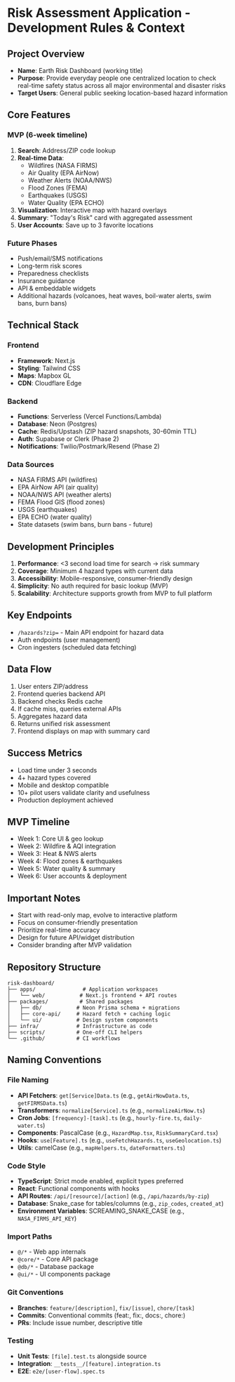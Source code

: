 # Risk Assessment Application - Development Rules & Context

## Project Overview
- **Name**: Earth Risk Dashboard (working title)
- **Purpose**: Provide everyday people one centralized location to check real-time safety status across all major environmental and disaster risks
- **Target Users**: General public seeking location-based hazard information

## Core Features
### MVP (6-week timeline)
1. **Search**: Address/ZIP code lookup
2. **Real-time Data**: 
   - Wildfires (NASA FIRMS)
   - Air Quality (EPA AirNow)
   - Weather Alerts (NOAA/NWS)
   - Flood Zones (FEMA)
   - Earthquakes (USGS)
   - Water Quality (EPA ECHO)
3. **Visualization**: Interactive map with hazard overlays
4. **Summary**: "Today's Risk" card with aggregated assessment
5. **User Accounts**: Save up to 3 favorite locations

### Future Phases
- Push/email/SMS notifications
- Long-term risk scores
- Preparedness checklists
- Insurance guidance
- API & embeddable widgets
- Additional hazards (volcanoes, heat waves, boil-water alerts, swim bans, burn bans)

## Technical Stack
### Frontend
- **Framework**: Next.js
- **Styling**: Tailwind CSS
- **Maps**: Mapbox GL
- **CDN**: Cloudflare Edge

### Backend
- **Functions**: Serverless (Vercel Functions/Lambda)
- **Database**: Neon (Postgres)
- **Cache**: Redis/Upstash (ZIP hazard snapshots, 30-60min TTL)
- **Auth**: Supabase or Clerk (Phase 2)
- **Notifications**: Twilio/Postmark/Resend (Phase 2)

### Data Sources
- NASA FIRMS API (wildfires)
- EPA AirNow API (air quality)
- NOAA/NWS API (weather alerts)
- FEMA Flood GIS (flood zones)
- USGS (earthquakes)
- EPA ECHO (water quality)
- State datasets (swim bans, burn bans - future)

## Development Principles
1. **Performance**: <3 second load time for search → risk summary
2. **Coverage**: Minimum 4 hazard types with current data
3. **Accessibility**: Mobile-responsive, consumer-friendly design
4. **Simplicity**: No auth required for basic lookup (MVP)
5. **Scalability**: Architecture supports growth from MVP to full platform

## Key Endpoints
- `/hazards?zip=` - Main API endpoint for hazard data
- Auth endpoints (user management)
- Cron ingesters (scheduled data fetching)

## Data Flow
1. User enters ZIP/address
2. Frontend queries backend API
3. Backend checks Redis cache
4. If cache miss, queries external APIs
5. Aggregates hazard data
6. Returns unified risk assessment
7. Frontend displays on map with summary card

## Success Metrics
- Load time under 3 seconds
- 4+ hazard types covered
- Mobile and desktop compatible
- 10+ pilot users validate clarity and usefulness
- Production deployment achieved

## MVP Timeline
- Week 1: Core UI & geo lookup
- Week 2: Wildfire & AQI integration
- Week 3: Heat & NWS alerts
- Week 4: Flood zones & earthquakes
- Week 5: Water quality & summary
- Week 6: User accounts & deployment

## Important Notes
- Start with read-only map, evolve to interactive platform
- Focus on consumer-friendly presentation
- Prioritize real-time accuracy
- Design for future API/widget distribution
- Consider branding after MVP validation

## Repository Structure
```
risk-dashboard/
├── apps/               # Application workspaces
│   └── web/           # Next.js frontend + API routes
├── packages/          # Shared packages
│   ├── db/           # Neon Prisma schema + migrations
│   ├── core-api/     # Hazard fetch + caching logic
│   └── ui/           # Design system components
├── infra/            # Infrastructure as code
├── scripts/          # One-off CLI helpers
└── .github/          # CI workflows
```

## Naming Conventions

### File Naming
- **API Fetchers**: `get[Service]Data.ts` (e.g., `getAirNowData.ts`, `getFIRMSData.ts`)
- **Transformers**: `normalize[Service].ts` (e.g., `normalizeAirNow.ts`)
- **Cron Jobs**: `[frequency]-[task].ts` (e.g., `hourly-fire.ts`, `daily-water.ts`)
- **Components**: PascalCase (e.g., `HazardMap.tsx`, `RiskSummaryCard.tsx`)
- **Hooks**: `use[Feature].ts` (e.g., `useFetchHazards.ts`, `useGeolocation.ts`)
- **Utils**: camelCase (e.g., `mapHelpers.ts`, `dateFormatters.ts`)

### Code Style
- **TypeScript**: Strict mode enabled, explicit types preferred
- **React**: Functional components with hooks
- **API Routes**: `/api/[resource]/[action]` (e.g., `/api/hazards/by-zip`)
- **Database**: Snake_case for tables/columns (e.g., `zip_codes`, `created_at`)
- **Environment Variables**: SCREAMING_SNAKE_CASE (e.g., `NASA_FIRMS_API_KEY`)

### Import Paths
- `@/*` - Web app internals
- `@core/*` - Core API package
- `@db/*` - Database package
- `@ui/*` - UI components package

### Git Conventions
- **Branches**: `feature/[description]`, `fix/[issue]`, `chore/[task]`
- **Commits**: Conventional commits (feat:, fix:, docs:, chore:)
- **PRs**: Include issue number, descriptive title

### Testing
- **Unit Tests**: `[file].test.ts` alongside source
- **Integration**: `__tests__/[feature].integration.ts`
- **E2E**: `e2e/[user-flow].spec.ts`